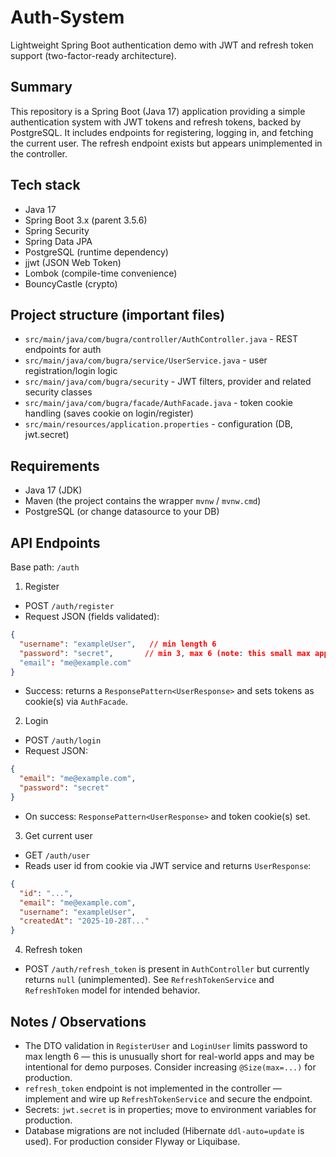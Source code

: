 # Auth-System

Lightweight Spring Boot authentication demo with JWT and refresh token support (two-factor-ready architecture).

## Summary

This repository is a Spring Boot (Java 17) application providing a simple authentication system with JWT tokens and refresh tokens, backed by PostgreSQL. It includes endpoints for registering, logging in, and fetching the current user. The refresh endpoint exists but appears unimplemented in the controller.

## Tech stack

- Java 17
- Spring Boot 3.x (parent 3.5.6)
- Spring Security
- Spring Data JPA
- PostgreSQL (runtime dependency)
- jjwt (JSON Web Token)
- Lombok (compile-time convenience)
- BouncyCastle (crypto)

## Project structure (important files)

- `src/main/java/com/bugra/controller/AuthController.java` - REST endpoints for auth
- `src/main/java/com/bugra/service/UserService.java` - user registration/login logic
- `src/main/java/com/bugra/security` - JWT filters, provider and related security classes
- `src/main/java/com/bugra/facade/AuthFacade.java` - token cookie handling (saves cookie on login/register)
- `src/main/resources/application.properties` - configuration (DB, jwt.secret)

## Requirements

- Java 17 (JDK)
- Maven (the project contains the wrapper `mvnw` / `mvnw.cmd`)
- PostgreSQL (or change datasource to your DB)


## API Endpoints

Base path: `/auth`

1) Register

- POST `/auth/register`
- Request JSON (fields validated):

```json
{
  "username": "exampleUser",   // min length 6
  "password": "secret",       // min 3, max 6 (note: this small max appears in DTO validation)
  "email": "me@example.com"
}
```

- Success: returns a `ResponsePattern<UserResponse>` and sets tokens as cookie(s) via `AuthFacade`.

2) Login

- POST `/auth/login`
- Request JSON:

```json
{
  "email": "me@example.com",
  "password": "secret"
}
```

- On success: `ResponsePattern<UserResponse>` and token cookie(s) set.

3) Get current user

- GET `/auth/user`
- Reads user id from cookie via JWT service and returns `UserResponse`:

```json
{
  "id": "...",
  "email": "me@example.com",
  "username": "exampleUser",
  "createdAt": "2025-10-28T..."
}
```

4) Refresh token

- POST `/auth/refresh_token` is present in `AuthController` but currently returns `null` (unimplemented). See `RefreshTokenService` and `RefreshToken` model for intended behavior.

## Notes / Observations

- The DTO validation in `RegisterUser` and `LoginUser` limits password to max length 6 — this is unusually short for real-world apps and may be intentional for demo purposes. Consider increasing `@Size(max=...)` for production.
- `refresh_token` endpoint is not implemented in the controller — implement and wire up `RefreshTokenService` and secure the endpoint.
- Secrets: `jwt.secret` is in properties; move to environment variables for production.
- Database migrations are not included (Hibernate `ddl-auto=update` is used). For production consider Flyway or Liquibase.